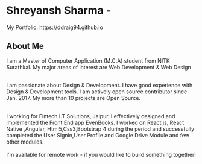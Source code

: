 # Shreyansh Sharma - 
My Portfolio.  https://ddraig94.github.io

## About Me
I am a Master of Computer Application (M.C.A) student from NITK Surathkal. My major areas of interest are Web Development & Web Design  <br><br>

I am passionate about Design & Development. I have good experience with Design & Development tools. I am actively open source contributor since Jan. 2017. My more than 10 projects are Open Source. <br><br>
  
I working for Fintech I.T Solutions, Jaipur. I effectively designed and implemented the Front End app EvenBooks. I worked on React js, React Native ,Angular, Html5,Css3,Bootstrap 4 during the  period and successfully completed
the User Signin,User Profile and  Google Drive Module and few other modules. 
<br><br>
I'm available for remote work - if you would like to build something together!